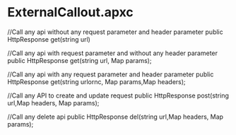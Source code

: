 # ExternalCallout.apxc

//Call any api without any request parameter and header parameter
public HttpResponse get(string url)

//Call any api with request parameter and without any header parameter
public HttpResponse get(string url, Map params);

//Call any api with any request parameter and header parameter
public HttpResponse get(string urlornc, Map params,Map headers);

//Call any API to create and update request 
public HttpResponse post(string url,Map headers, Map params);

//Call any delete api
public HttpResponse del(string url,Map headers, Map params);
